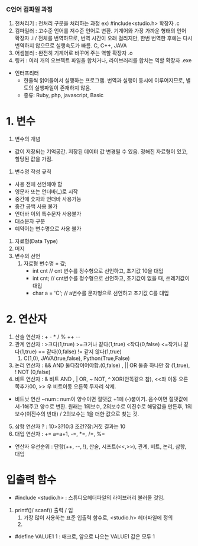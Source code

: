 ### C언어 컴파일 과정
1. 전처리기 : 전처리 구문을 처리하는 과정 ex) #include<studio.h> 확장자 .c
2. 컴파일러 : 고수준 언어를 저수준 언어로 변환. 기계어와 가장 가까운 형태의 언어 확장자 .i / 전체를 번역하므로, 번역 시간이 오래 걸리지만, 한번 번역한 후에는 다시 번역하지 않으므로 실행속도가 빠름. C, C++, JAVA
3. 어셈블러 : 완전히 기계어로 바꾸어 주는 역할 확장자 .o
4. 링커 : 여러 개의 오브젝트 파일을 합치거나, 라이브러리를 합치는 역할 확장자 .exe
- 인터프리터
  - 한줄씩 읽어들여서 실행하는 프로그램. 번역과 실행이 동시에 이루어지므로, 별도의 실행파일이 존재하지 않음.
  - 종류: Ruby, php, javascript, Basic

# 1. 변수
   1) 변수의 개념
   - 값이 저장되는 기억공간. 저장된 데이터 값 변경될 수 있음. 정해진 자료형이 있고, 할당된 값을 가짐.
   1) 변수명 작성 규칙
   - 사용 전에 선언해야 함
   - 영문자 또는 언더바(_)로 시작
   - 중간에 숫자와 언더바 사용가능
   - 중간 공백 사용 불가
   - 언더바 이외 특수문자 사용불가
   - 대소문자 구분
   - 예약어는 변수명으로 사용 불가
   1) 자료형(Data Type)
   2) 머지
   3) 변수의 선언
      1) 자료형 변수명 = 값;
           - int cnt // cnt 변수를 정수형으로 선언하고, 초기값 10을 대입
           - int cnt; // cnt변수를 정수형으로 선언하고, 초기값이 없을 때, 쓰레기값이 대입
           - char a = 'C'; // a변수를 문자형으로 선언하고 초기값 C를 대입

# 2. 연산자
   1) 산술 연산자 : + - * / % ++ --
   2) 관계 연산자 : >크다(1,true) >=크거나 같다(1,true) <작다(0,false) <=작거나 같다(1,true) == 같다(0,false) != 같지 않다(1,true)
      1) C(1,0), JAVA(true,false), Python(True,False)
   3) 논리 연산자 : && AND 둘다참이어야함.(0,false) , || OR 둘중 하나만 참 (1,true), ! NOT (0,false)
   4) 비트 연산자 : & 비트 AND , | OR, ~ NOT, ^ XOR(안똑같으 참), <<좌 이동 오른쪽추가00, >> 우 비트이동 오른쪽 두자리 삭제.
   - 비트낫 연산 ~num : num이 양수이면 절댓값 +1에 (-)붙이기. 음수이면 절댓값에서-1해주고 양수로 변환. 원래는 1의보수, 2의보수로 이진수로 해당값을 만든후, 1의보수(이진수의 반대) / 2의보수는 1을 더한 값으로 찾는 것.
   5) 삼항 연산자 ? : 10>3?10:3 조건?참:거짓 결과는 10
   6) 대입 연산자 : += a=a+1, -=, *=, /=, %=
  - 연산자 우선순위 : 단항(++, --, !), 산술, 시프트(<<,>>), 관계, 비트, 논리, 삼항, 대입

# 입출력 함수
- #include <studio.h> : 스튜디오헤더파일의 라이브러리 불러올 것임.
1) printf()/ scanf() 출력 / 입
   1) 가장 많이 사용하는 표준 입출력 함수로, <studio.h> 헤더파일에 정의
   2) 

- #define VALUE1 1 : 매크로, 앞으로 나오는 VALUE1 값은 모두 1
  